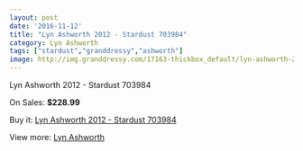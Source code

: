 ```yaml
---
layout: post
date: '2016-11-12'
title: "Lyn Ashworth 2012 - Stardust 703984"
category: Lyn Ashworth
tags: ["stardust","granddressy","ashworth"]
image: http://img.granddressy.com/17163-thickbox_default/lyn-ashworth-2012-stardust-703984.jpg
---
```

Lyn Ashworth 2012 - Stardust 703984

On Sales: **$228.99**
<a href="https://www.granddressy.com/en/lyn-ashworth/16165-lyn-ashworth-2012-stardust-703984.html"><amp-img layout="responsive" width="600" height="600" src="//img.granddressy.com/17163-thickbox_default/lyn-ashworth-2012-stardust-703984.jpg" alt="Lyn Ashworth 2012 - Stardust 703984 0" /></a>

Buy it: [Lyn Ashworth 2012 - Stardust 703984](https://www.granddressy.com/en/lyn-ashworth/16165-lyn-ashworth-2012-stardust-703984.html "Lyn Ashworth 2012 - Stardust 703984")

View more: [Lyn Ashworth](https://www.granddressy.com/en/10-lyn-ashworth "Lyn Ashworth")